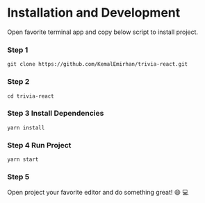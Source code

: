 # Installation and Development

Open favorite terminal app and copy below script to install project.

### Step 1

`git clone https://github.com/KemalEmirhan/trivia-react.git`

### Step 2

`cd trivia-react`

### Step 3 Install Dependencies

`yarn install`

### Step 4 Run Project

`yarn start`

### Step 5

Open project your favorite editor and do something great! :smile: :computer:

